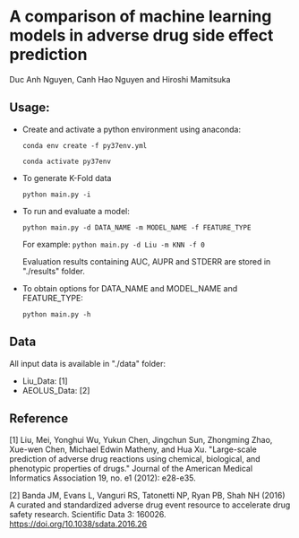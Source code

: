 # A comparison of machine learning models in adverse drug side effect prediction
Duc Anh Nguyen, Canh Hao Nguyen and Hiroshi Mamitsuka
## Usage:

- Create and activate a python environment using anaconda:

    `conda env create -f py37env.yml`
    
    `conda activate py37env`



- To generate K-Fold data

    `python main.py -i`

- To run and evaluate a model:

    `python main.py -d DATA_NAME -m MODEL_NAME -f FEATURE_TYPE` 
    
    For example:
    `python main.py -d Liu -m KNN -f 0
    `

    Evaluation results containing AUC, AUPR and STDERR are stored in "./results" folder.


- To obtain options for DATA_NAME and MODEL_NAME and FEATURE_TYPE:

    `python main.py -h`


## Data

All input data is available in "./data" folder:

- Liu_Data: [1]
- AEOLUS_Data: [2]

 
## Reference

[1] Liu, Mei, Yonghui Wu, Yukun Chen, Jingchun Sun, Zhongming Zhao, Xue-wen Chen, Michael Edwin Matheny, and Hua Xu. "Large-scale prediction of adverse drug reactions using chemical, biological, and phenotypic properties of drugs." Journal of the American Medical Informatics Association 19, no. e1 (2012): e28-e35.

[2] Banda JM, Evans L, Vanguri RS, Tatonetti NP, Ryan PB, Shah NH (2016) A curated and standardized adverse drug event resource to accelerate drug safety research. Scientific Data 3: 160026. https://doi.org/10.1038/sdata.2016.26
<!--
[3] Dey, Sanjoy, Heng Luo, Achille Fokoue, Jianying Hu, and Ping Zhang. "Predicting adverse drug reactions through interpretable deep learning framework." BMC bioinformatics 19, no. 21 (2018): 476.
-->


 




